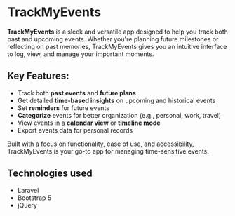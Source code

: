 # TrackMyEvents

**TrackMyEvents** is a sleek and versatile app designed to help you track both past and upcoming events. Whether you're planning future milestones or reflecting on past memories, TrackMyEvents gives you an intuitive interface to log, view, and manage your important moments.

## Key Features:
- Track both **past events** and **future plans**
- Get detailed **time-based insights** on upcoming and historical events
- Set **reminders** for future events
- **Categorize** events for better organization (e.g., personal, work, travel)
- View events in a **calendar view** or **timeline mode**
- Export events data for personal records

Built with a focus on functionality, ease of use, and accessibility, TrackMyEvents is your go-to app for managing time-sensitive events.

## Technologies used
 - Laravel
 - Bootstrap 5
 - jQuery